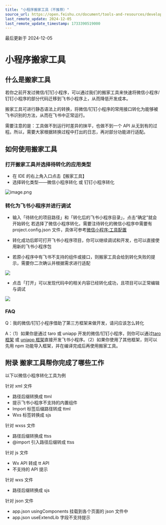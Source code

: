 ```yaml
---
title: "小程序搬家工具（不推荐）"
source_url: https://open.feishu.cn/document/tools-and-resources/development-tools/tool-of-transforming-wechat-miniprogram
last_remote_update: 2024-12-05
last_remote_update_timestamp: 1733390519000
---
```

最后更新于 2024-12-05

#  小程序搬家工具

## 什么是搬家工具

若你之前开发过微信/钉钉小程序，可以通过我们的搬家工具来快速将微信小程序/钉钉小程序的部分代码迁移到飞书小程序上，从而降低开发成本。

搬家工具可进行静态语法上的转换，将微信/钉钉小程序的常用接口转化为能够被飞书识别的方法，从而在飞书中正常运行。

需要注意的是：工具做不到运行时差异的抹平，也做不到一个 API 从无到有的过程。所以，需要大家根据转换过程中打出的日志，再对部分功能进行适配。

## 如何使用搬家工具

### 打开搬家工具并选择待转化的应用类型

-   在 IDE 的右上角入口点击【搬家工具】
-   选择转化类型——微信小程序转化 或 钉钉小程序转化

![image.png](https://sf3-cn.feishucdn.com/obj/open-platform-opendoc/2533fe074e6de3d048a5fd27fe9bd90b_43PmrAKOys.png?lazyload=true&width=2820&height=1458)

### 转化为飞书小程序并进行调试
- 输入「待转化的项目路径」和「转化后的飞书小程序目录」，点击“确定”就会开始转化
若选择了微信小程序转化，需要注待转化的微信小程序中需要有 project.config.json 文件，具体可参考[微信小程序:工具配置](https://www.cnblogs.com/lizm166/p/9547816.html)

- 转化成功后即可打开飞书小程序项目，你可以继续调试和开发，也可以直接使用新的飞书小程序包

-   若原小程序中有飞书不支持的组件或接口，则搬家工具会给到转化失败的提示，需要你二次确认并根据需求进行适配

![](https://sf3-cn.feishucdn.com/obj/open-platform-opendoc/72abb486acd5c5081a654c03f6d1228b_pGZhBg9pXK.png?lazyload=true&width=2878&height=1686)

-   点击「打开」可以发现代码中的相关内容已经转化成功，且项目可以正常编辑与调试

![](https://sf3-cn.feishucdn.com/obj/open-platform-opendoc/99a74b8f2541a45b81a24ad7266d1860_cF7lkN7yC4.png?lazyload=true&width=2874&height=1798)

### FAQ

Q：我的微信/钉钉小程序借助了第三方框架来做开发，请问应该怎么转化

A：（1）如果你是通过 taro 或 uniapp 开发的微信/钉钉小程序，则你可以通过[taro 框架](https://open.feishu.cn/document/uYjL24iN/uEzMzUjLxMzM14SMzMTN/develop-gadget-with-taro) 或 [uniapp 框架](https://open.feishu.cn/document/uYjL24iN/uEzMzUjLxMzM14SMzMTN/develop-gadget-with-uni-app)直接开发飞书小程序。（2）如果你使用了其他框架，则可以先用 npm 功能导入框架，并在编译完成后再使用搬家工具。

## 附录 搬家工具帮你完成了哪些工作
以下以微信小程序转化工具为例

针对 xml 文件

-   路径后缀转换成 ttml
-   提示飞书小程序不支持的内置组件
-   Import 标签后缀路径转成 ttml
-   Wxs 标签转换成 sjs

针对 wxss 文件

-   路径后缀转换成 ttss
-   @import 引入路径后缀转成 ttss

针对 js 文件

-   Wx API 转成 tt API
-   不支持的 API 提示

针对 wxs 文件

-   路径后缀转换成 sjs

针对 json 文件

-   app.json usingComponents 挂载到各个页面的 json 文件中
-   app.json useExtendLib 字段不支持提示

